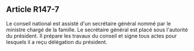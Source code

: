 ## Article R147-7

Le conseil national est assisté d'un secrétaire général nommé par le ministre chargé de la famille. Le
secrétaire général est placé sous l'autorité du président. Il prépare les travaux du conseil et signe tous actes
pour lesquels il a reçu délégation du président.

